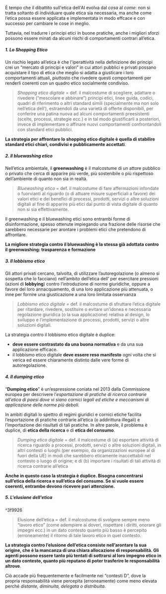 È tempo che il dibattito sull'etica dell'AI evolva dal *cosa* al *come*: non si tratta soltanto di individuare quale etica sia necessaria, ma anche come l’etica possa essere applicata e implementata in modo effcace e con successo per cambiare le cose in meglio.

Tuttavia, nel tradurre i principi etici in buone pratiche, anche i migliori sforzi possono essere minati da alcuni rischi di comportamenti contrari all’etica.

##### 1. Lo Shopping Etico

Un rischio legato all’etica è che l'iperattività nella definizione dei principi crei un “mercato di principi e valori” in cui attori pubblici e privati possano acquistare il tipo di etica che meglio si adatta a giusticare i loro comportamenti attuali, piuttosto che rivedere questi comportamenti per renderli coerenti con un quadro etico socialmente condiviso.

> *Shopping etico digitale* = def. il malcostume di scegliere, adattare o rivedere (“mescolare e abbinare”) principi etici, linee guida, codici, quadri di riferimento o altri standard simili (specialmente ma non solo nell’etica dell’), estraendoli da una varietà di offerte disponibili, per conferire una patina nuova ad alcuni comportamenti preesistenti (scelte, processi, strategie ecc.) e in tal modo giustificarli a posteriori, invece di implementare o affinare nuovi comportamenti confrontandoli con standard etici pubblici.

**La strategia per affrontare lo shopping etico digitale è quella di stabilire standard etici chiari, condivisi e pubblicamente accettati**.

##### 2. Il bluewashing etico

Nell’etica ambientale, il **greenwashing** è il malcostume di un attore pubblico o privato che cerca di apparire più verde, più sostenibile o più rispettoso dell’ambiente di quanto non sia in realtà.

> *Bluewashing etico* = def. il malcostume di fare affermazioni infondate o fuorvianti al riguardo (o di attuare misure superficiali a favore) dei valori etici e dei benefici di processi, prodotti, servizi o altre soluzioni digitali al fine di apparire più etici dal punto di vista digitale di quanto non si sia effettivamente.

Il greenwashing e il bluewashing etici sono entrambi forme di disinformazione, spesso ottenute impiegando una frazione delle risorse che sarebbero necessarie per arontare i problemi etici che pretendono di affrontare.

**La migliore strategia contro il bluewashing è la stessa già adottata contro il greenwashing: trasparenza e formazione**

##### 3. Il lobbismo etico

Gli attori privati cercano, talvolta, di utilizzare l’autoregolazione (o almeno si sospetta che lo facciano) nell’ambito dell’etica dell’ per esercitare pressioni (azioni di **lobbying**) contro l’introduzione di norme giuridiche, oppure a favore del loro annacquamento, di una loro applicazione più attenuata, o inne per fornire una giusticazione a una loro limitata osservanza

> *Lobbismo etico digitale* = def. il malcostume di sfruttare l’etica digitale per ritardare, rivedere, sostituire o evitare un’idonea e necessaria regolazione giuridica (o la sua applicazione) relativa al design, lo sviluppo e l’implementazione di processi, prodotti, servizi o altre soluzioni digitali.

La strategia contro il lobbismo etico digitale è duplice:
- **deve essere contrastato da una buona normativa** e da una sua applicazione efficace. 
- il lobbismo etico digitale **deve essere reso manifesto** ogni volta che si verica ed essere chiaramente distinto dalle vere forme di autoregolazione.

##### 4. Il dumping etico

“**Dumping etico**” è un’espressione coniata nel 2013 dalla Commissione europea per descrivere l’*esportazione di pratiche di ricerca contrarie all’etica di paesi dove vi siano cornici legali ed etiche e meccanismi di applicazione delle norme più deboli.*

In ambiti digitali lo spettro di regimi giuridici e cornici etiche facilita l’esportazione di pratiche contrarie all’etica (o addirittura illegali) e l’importazione dei risultati di tali pratiche. 
In altre parole, il problema è duplice, di **etica della ricerca** e di **etica del consumo**.

> *Dumping etico digitale* = def. il malcostume di 
> (a) esportare attività di ricerca riguardo a processi, prodotti, servizi o altre soluzioni digitali, in altri contesti o luoghi (per esempio, da organizzazioni europee al di fuori della UE) in modi che sarebbero eticamente inaccettabili nel contesto o luogo di origine; e di 
> (b) importare i risultati di tali attività di ricerca contrarie all’etica

**Anche in questo caso la strategia è duplice. Bisogna concentrarsi sull’etica della ricerca e sull’etica del consumo. Se si vuole essere coerenti, entrambe devono ricevere pari attenzione.**


##### 5. L'elusione dell'etica

^3f9926

> Elusione dell’etica = def. il malcostume di svolgere sempre meno “lavoro etico” (come adempiere ai doveri, rispettare i diritti, onorare gli impegni ecc.) in un dato contesto quanto più basso è percepito (erroneamente) il ritorno di tale lavoro etico in quel contesto.


**La strategia contro l’elusione dell’etica consiste nell’arontare la sua origine, che è la mancanza di una chiara allocazione di responsabilità. Gli agenti possono essere tanto più tentati di sottrarsi al loro impegno etico in un dato contesto, quanto più reputano di poter trasferire le responsabilità altrove**.

Ciò accade più frequentemente e facilmente nei “contesti D”, dove la propria responsabilità viene percepita (erroneamente) come meno elevata perché *distante, diminuita, delegata o distribuita*.

